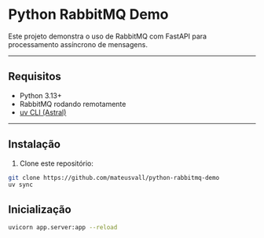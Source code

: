 # Python RabbitMQ Demo

Este projeto demonstra o uso de RabbitMQ com FastAPI para processamento assíncrono de mensagens.

---

## Requisitos

- Python 3.13+
- RabbitMQ rodando remotamente
- [uv CLI (Astral)](https://docs.astral.sh/uv/getting-started/installation/)

---

## Instalação

1. Clone este repositório:

```bash
git clone https://github.com/mateusvall/python-rabbitmq-demo
uv sync

```

## Inicialização

```bash
uvicorn app.server:app --reload

```
